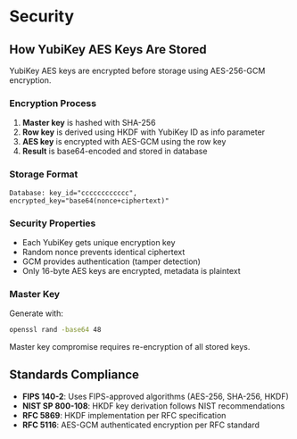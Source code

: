 # Security

## How YubiKey AES Keys Are Stored

YubiKey AES keys are encrypted before storage using AES-256-GCM encryption.

### Encryption Process

1. **Master key** is hashed with SHA-256
2. **Row key** is derived using HKDF with YubiKey ID as info parameter
3. **AES key** is encrypted with AES-GCM using the row key
4. **Result** is base64-encoded and stored in database

### Storage Format

```
Database: key_id="cccccccccccc", encrypted_key="base64(nonce+ciphertext)"
```

### Security Properties

- Each YubiKey gets unique encryption key
- Random nonce prevents identical ciphertext
- GCM provides authentication (tamper detection)
- Only 16-byte AES keys are encrypted, metadata is plaintext

### Master Key

Generate with:
```bash
openssl rand -base64 48
```

Master key compromise requires re-encryption of all stored keys.

## Standards Compliance

- **FIPS 140-2**: Uses FIPS-approved algorithms (AES-256, SHA-256, HKDF)
- **NIST SP 800-108**: HKDF key derivation follows NIST recommendations
- **RFC 5869**: HKDF implementation per RFC specification
- **RFC 5116**: AES-GCM authenticated encryption per RFC standard